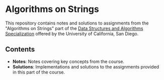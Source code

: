 # Algorithms on Strings

This repository contains notes and solutions to assignments from the "Algorithms on Strings" part of the [Data Structures and Algorithms Specialization](https://www.coursera.org/specializations/data-structures-algorithms) offered by the University of California, San Diego.

## Contents
- **Notes**: Notes covering key concepts from the course.
- **Solutions**: Implementations and solutions to the assignments provided in this part of the course.
